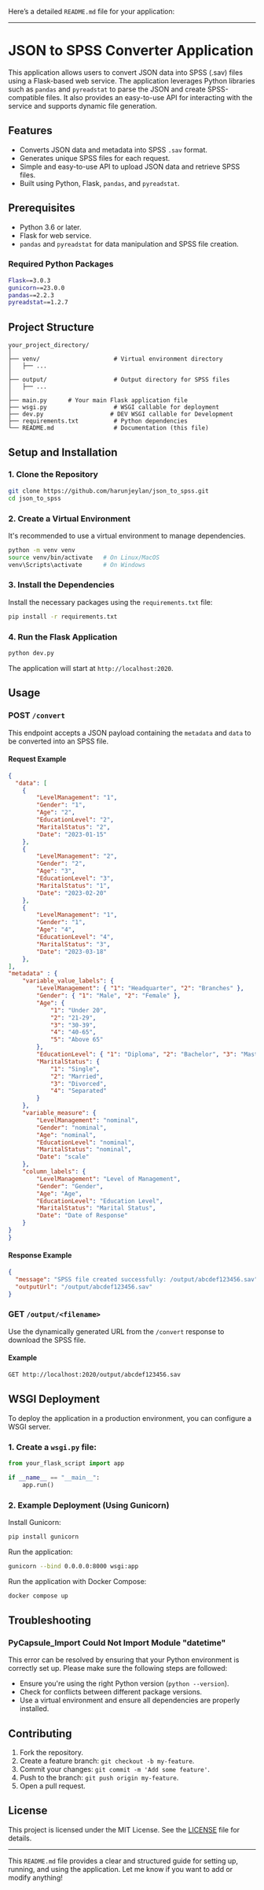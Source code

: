 Here’s a detailed `README.md` file for your application:

---

# JSON to SPSS Converter Application

This application allows users to convert JSON data into SPSS (.sav) files using a Flask-based web service. The application leverages Python libraries such as `pandas` and `pyreadstat` to parse the JSON and create SPSS-compatible files. It also provides an easy-to-use API for interacting with the service and supports dynamic file generation.

## Features

- Converts JSON data and metadata into SPSS `.sav` format.
- Generates unique SPSS files for each request.
- Simple and easy-to-use API to upload JSON data and retrieve SPSS files.
- Built using Python, Flask, `pandas`, and `pyreadstat`.

## Prerequisites

- Python 3.6 or later.
- Flask for web service.
- `pandas` and `pyreadstat` for data manipulation and SPSS file creation.

### Required Python Packages

```bash
Flask==3.0.3
gunicorn==23.0.0
pandas==2.2.3
pyreadstat==1.2.7
```

## Project Structure

```
your_project_directory/
│
├── venv/                     # Virtual environment directory
│   ├── ...
│
├── output/                   # Output directory for SPSS files
│   ├── ...
│
├── main.py      # Your main Flask application file
├── wsgi.py                   # WSGI callable for deployment
├── dev.py                   # DEV WSGI callable for Development
├── requirements.txt          # Python dependencies
└── README.md                 # Documentation (this file)
```

## Setup and Installation

### 1. Clone the Repository

```bash
git clone https://github.com/harunjeylan/json_to_spss.git
cd json_to_spss
```

### 2. Create a Virtual Environment

It's recommended to use a virtual environment to manage dependencies.

```bash
python -m venv venv
source venv/bin/activate   # On Linux/MacOS
venv\Scripts\activate      # On Windows
```

### 3. Install the Dependencies

Install the necessary packages using the `requirements.txt` file:

```bash
pip install -r requirements.txt
```

### 4. Run the Flask Application

```bash
python dev.py
```

The application will start at `http://localhost:2020`.

## Usage

### POST `/convert`

This endpoint accepts a JSON payload containing the `metadata` and `data` to be converted into an SPSS file.

#### Request Example

```json
{
  "data": [
    {
        "LevelManagement": "1",
        "Gender": "1",
        "Age": "2",
        "EducationLevel": "2",
        "MaritalStatus": "2",
        "Date": "2023-01-15"
    },
    {
        "LevelManagement": "2",
        "Gender": "2",
        "Age": "3",
        "EducationLevel": "3",
        "MaritalStatus": "1",
        "Date": "2023-02-20"
    },
    {
        "LevelManagement": "1",
        "Gender": "1",
        "Age": "4",
        "EducationLevel": "4",
        "MaritalStatus": "3",
        "Date": "2023-03-18"
    },
],
"metadata" : {
    "variable_value_labels": {
        "LevelManagement": { "1": "Headquarter", "2": "Branches" },
        "Gender": { "1": "Male", "2": "Female" },
        "Age": {
            "1": "Under 20",
            "2": "21-29",
            "3": "30-39",
            "4": "40-65",
            "5": "Above 65"
        },
        "EducationLevel": { "1": "Diploma", "2": "Bachelor", "3": "Masters", "4": "PhD" },
        "MaritalStatus": {
            "1": "Single",
            "2": "Married",
            "3": "Divorced",
            "4": "Separated"
        }
    },
    "variable_measure": {
        "LevelManagement": "nominal",
        "Gender": "nominal",
        "Age": "nominal",
        "EducationLevel": "nominal",
        "MaritalStatus": "nominal",
        "Date": "scale"
    },
    "column_labels": {
        "LevelManagement": "Level of Management",
        "Gender": "Gender",
        "Age": "Age",
        "EducationLevel": "Education Level",
        "MaritalStatus": "Marital Status",
        "Date": "Date of Response"
    }
}
}
```

#### Response Example

```json
{
  "message": "SPSS file created successfully: /output/abcdef123456.sav",
  "outputUrl": "/output/abcdef123456.sav"
}
```

### GET `/output/<filename>`

Use the dynamically generated URL from the `/convert` response to download the SPSS file.

#### Example

```bash
GET http://localhost:2020/output/abcdef123456.sav
```

## WSGI Deployment

To deploy the application in a production environment, you can configure a WSGI server.

### 1. Create a `wsgi.py` file:

```python
from your_flask_script import app

if __name__ == "__main__":
    app.run()
```

### 2. Example Deployment (Using Gunicorn)

Install Gunicorn:

```bash
pip install gunicorn
```

Run the application:

```bash
gunicorn --bind 0.0.0.0:8000 wsgi:app
```

Run the application with Docker Compose:
```bash
docker compose up
```

## Troubleshooting

### PyCapsule_Import Could Not Import Module "datetime"

This error can be resolved by ensuring that your Python environment is correctly set up. Please make sure the following steps are followed:

- Ensure you're using the right Python version (`python --version`).
- Check for conflicts between different package versions.
- Use a virtual environment and ensure all dependencies are properly installed.

## Contributing

1. Fork the repository.
2. Create a feature branch: `git checkout -b my-feature`.
3. Commit your changes: `git commit -m 'Add some feature'`.
4. Push to the branch: `git push origin my-feature`.
5. Open a pull request.

## License

This project is licensed under the MIT License. See the [LICENSE](LICENSE) file for details.

---

This `README.md` file provides a clear and structured guide for setting up, running, and using the application. Let me know if you want to add or modify anything!